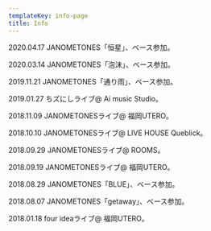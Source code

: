 ```yaml
---
templateKey: info-page
title: Info
---
```

2020.04.17 JANOMETONES「恒星」、ベース参加。

2020.03.14 JANOMETONES「泡沫」、ベース参加。

2019.11.21 JANOMETONES「通り雨」、ベース参加。

2019.01.27 ちズにしライブ@ Ai music Studio。

2018.11.09 JANOMETONESライブ@ 福岡UTERO。

2018.10.10 JANOMETONESライブ@ LIVE HOUSE Queblick。

2018.09.29 JANOMETONESライブ@ ROOMS。

2018.09.19 JANOMETONESライブ@ 福岡UTERO。

2018.08.29 JANOMETONES「BLUE」、ベース参加。

2018.08.07 JANOMETONES「getaway」、ベース参加。

2018.01.18 four ideaライブ@ 福岡UTERO。